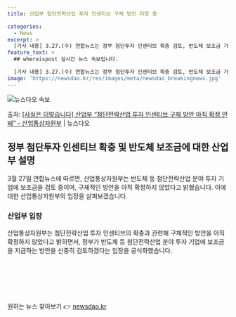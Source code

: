 ```yaml
---
title: 산업부 첨단전략산업 투자 인센티브 구체 방안 미정 중

categories:
  - News
excerpt: >
  [기사 내용] 3.27.(수) 연합뉴스는 정부 첨단투자 인센티브 확충 검토, 반도체 보조금 가능성 시사 기사…
feature_text: >
  ## whereispost 실시간 뉴스 속보입니다.

  [기사 내용] 3.27.(수) 연합뉴스는 정부 첨단투자 인센티브 확충 검토, 반도체 보조금 가능성 시사 기사…
image: 'https://newsdao.kr/res/images/meta/newsdao_breakingnews.jpg'
---
```


![뉴스다오 속보](https://newsdao.kr/res/images/meta/newsdao_breakingnews.jpg)

<p>출처: <a href="https://newsdao.kr/3467" rel="dofollow">[사실은 이렇습니다] 산업부 “첨단전략산업 투자 인센티브 구체 방안 아직 확정 안돼” - 산업통상자원부</a> | 뉴스다오</p>

<h2 data-ke-size="size26">정부 첨단투자 인센티브 확충 및 반도체 보조금에 대한 산업부 설명</h2>
<p data-ke-size="size16">3월 27일 연합뉴스에 따르면, 산업통상자원부는 반도체 등 첨단전략산업 분야 투자 기업에 보조금을 검토 중이며, 구체적인 방안을 아직 확정하지 않았다고 밝혔습니다. 이에 대한 산업통상자원부의 입장을 살펴보겠습니다.</p>

<h3>산업부 입장</h3>
<p data-ke-size="size16">산업통상자원부는 첨단전략산업 투자 인센티브의 확충과 관련해 구체적인 방안을 아직 확정하지 않았다고 밝히면서, 정부가 반도체 등 첨단전략산업 분야 투자 기업에 보조금을 지급하는 방안을 신중히 검토하겠다는 입장을 공식화했습니다.</p>
<p data-ke-size="size16">&nbsp;</p>
<p data-ke-size="size16">&nbsp;</p>
<p data-ke-size="size16">&nbsp;</p> 

원하는 뉴스 찾아보기 👉 <a href="https://newsdao.kr" rel="dofollow">newsdao.kr</a>


